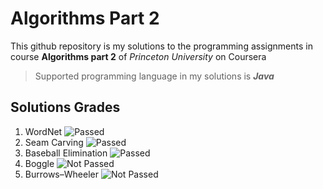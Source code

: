 # Algorithms Part 2
This github repository is my solutions to the programming assignments in course **Algorithms part 2** of _Princeton University_ on Coursera
> Supported programming language in my solutions is **_Java_**
## Solutions Grades
1. WordNet ![Passed](https://img.shields.io/badge/Passed-96%25-green)
2. Seam Carving ![Passed](https://img.shields.io/badge/Passed-83%25-green)
3. Baseball Elimination ![Passed](https://img.shields.io/badge/Passed-100%25-green)
4. Boggle ![Not Passed](https://img.shields.io/badge/Passed-89%25-green)
5. Burrows–Wheeler ![Not Passed](https://img.shields.io/badge/Status-not%20available-red)
